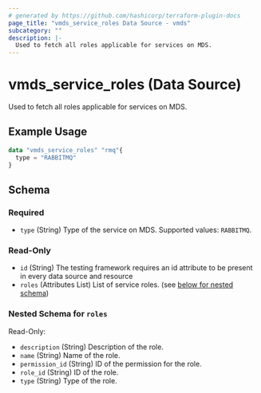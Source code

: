 ```yaml
---
# generated by https://github.com/hashicorp/terraform-plugin-docs
page_title: "vmds_service_roles Data Source - vmds"
subcategory: ""
description: |-
  Used to fetch all roles applicable for services on MDS.
---
```


# vmds_service_roles (Data Source)

Used to fetch all roles applicable for services on MDS.

## Example Usage

```terraform
data "vmds_service_roles" "rmq"{
  type = "RABBITMQ"
}
```

<!-- schema generated by tfplugindocs -->
## Schema

### Required

- `type` (String) Type of the service on MDS. Supported values: `RABBITMQ`.

### Read-Only

- `id` (String) The testing framework requires an id attribute to be present in every data source and resource
- `roles` (Attributes List) List of service roles. (see [below for nested schema](#nestedatt--roles))

<a id="nestedatt--roles"></a>
### Nested Schema for `roles`

Read-Only:

- `description` (String) Description of the role.
- `name` (String) Name of the role.
- `permission_id` (String) ID of the permission for the role.
- `role_id` (String) ID of the role.
- `type` (String) Type of the role.


